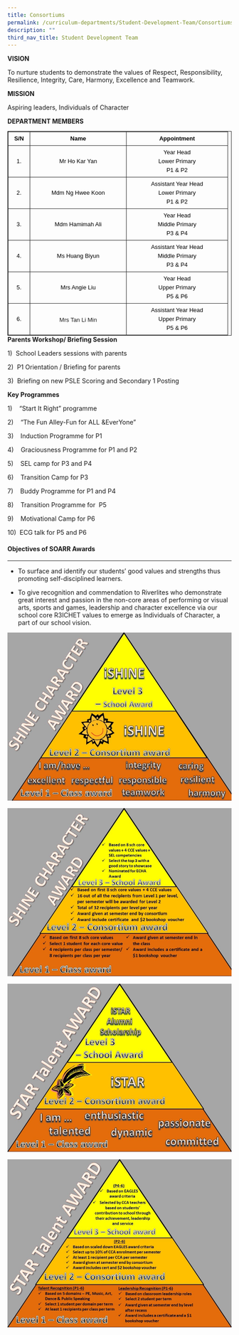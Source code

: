 ```yaml
---
title: Consortiums
permalink: /curriculum-departments/Student-Development-Team/Consortiums
description: ""
third_nav_title: Student Development Team
---
```

**VISION**

To nurture students to demonstrate the values of Respect, Responsibility, Resilience, Integrity, Care, Harmony, Excellence and Teamwork.

**MISSION**

Aspiring leaders, Individuals of Character

**DEPARTMENT MEMBERS**

<table class="iveo_table ives_tab_dark" align="left" style="margin: 0px; outline: 0px; padding: 0px; border: 1px solid rgb(42, 42, 42); border-spacing: 1px; border-collapse: collapse; max-width: 100%;"><tbody class="" style="margin: 0px; outline: 0px; padding: 0px;"><tr class="" style="margin: 0px; outline: 0px; padding: 0px;"><td width="38" class="" style="margin: 0px; outline: 0px; padding: 5px; text-align: center; border: 1px solid rgb(42, 42, 42);"><p class="" style="margin: 0px; outline: 0px; padding: 0px; line-height: 20px !important; color: rgb(0, 0, 0); font-family: Helvetica; font-size: 13px;"><font size="2" face="arial, sans-serif" style="margin: 0px; outline: 0px; padding: 0px;"><b class="" style="margin: 0px; outline: 0px; padding: 0px;"><span class="" style="margin: 0px; outline: 0px; padding: 0px;">S/N</span></b><b class="" style="margin: 0px; outline: 0px; padding: 0px;"><span class="" style="margin: 0px; outline: 0px; padding: 0px;"></span></b></font></p></td><td width="206" class="" style="margin: 0px; outline: 0px; padding: 5px; text-align: center; border: 1px solid rgb(42, 42, 42);"><p class="" style="margin: 0px; outline: 0px; padding: 0px; line-height: 20px !important; color: rgb(0, 0, 0); font-family: Helvetica; font-size: 13px;"><font size="2" face="arial, sans-serif" style="margin: 0px; outline: 0px; padding: 0px;"><b class="" style="margin: 0px; outline: 0px; padding: 0px;"><span class="" style="margin: 0px; outline: 0px; padding: 0px;">Name</span></b><b class="" style="margin: 0px; outline: 0px; padding: 0px;"><span class="" style="margin: 0px; outline: 0px; padding: 0px;"></span></b></font></p></td><td width="217" class="" style="margin: 0px; outline: 0px; padding: 5px; text-align: center; border: 1px solid rgb(42, 42, 42);"><p class="" style="margin: 0px; outline: 0px; padding: 0px; line-height: 20px !important; color: rgb(0, 0, 0); font-family: Helvetica; font-size: 13px;"><font size="2" face="arial, sans-serif" style="margin: 0px; outline: 0px; padding: 0px;"><b class="" style="margin: 0px; outline: 0px; padding: 0px;"><span class="" style="margin: 0px; outline: 0px; padding: 0px;">Appointment</span></b><b class="" style="margin: 0px; outline: 0px; padding: 0px;"><span class="" style="margin: 0px; outline: 0px; padding: 0px;"></span></b></font></p></td></tr><tr class="" style="margin: 0px; outline: 0px; padding: 0px;"><td width="38" class="" style="margin: 0px; outline: 0px; padding: 5px; text-align: center; border: 1px solid rgb(42, 42, 42);"><p class="" style="margin: 0px; outline: 0px; padding: 0px; line-height: 20px !important; color: rgb(0, 0, 0); font-family: Helvetica; font-size: 13px;"><font size="2" face="arial, sans-serif" style="margin: 0px; outline: 0px; padding: 0px;"><span class="" style="margin: 0px; outline: 0px; padding: 0px;">1.</span><span class="" style="margin: 0px; outline: 0px; padding: 0px;"></span></font></p></td><td width="206" class="" style="margin: 0px; outline: 0px; padding: 5px; text-align: center; border: 1px solid rgb(42, 42, 42);"><p class="" style="margin: 0px; outline: 0px; padding: 0px; line-height: 20px !important; color: rgb(0, 0, 0); font-family: Helvetica; font-size: 13px;"><font size="2" face="arial, sans-serif" style="margin: 0px; outline: 0px; padding: 0px;"><span class="" style="margin: 0px; outline: 0px; padding: 0px;">Mr Ho Kar Yan</span><span class="" style="margin: 0px; outline: 0px; padding: 0px;"></span></font></p></td><td width="217" class="" style="margin: 0px; outline: 0px; padding: 5px; text-align: center; border: 1px solid rgb(42, 42, 42);"><p class="" style="margin: 0px; outline: 0px; padding: 0px; line-height: 20px !important; color: rgb(0, 0, 0); font-family: Helvetica; font-size: 13px;"><font size="2" face="arial, sans-serif" style="margin: 0px; outline: 0px; padding: 0px;">Year Head</font></p><p class="" style="margin: 0px; outline: 0px; padding: 0px; line-height: 20px !important; color: rgb(0, 0, 0); font-family: Helvetica; font-size: 13px;"><font size="2" face="arial, sans-serif" style="margin: 0px; outline: 0px; padding: 0px;">Lower Primary</font></p><p class="" style="margin: 0px; outline: 0px; padding: 0px; line-height: 20px !important; color: rgb(0, 0, 0); font-family: Helvetica; font-size: 13px;"><font size="2" face="arial, sans-serif" style="margin: 0px; outline: 0px; padding: 0px;"><span class="" style="margin: 0px; outline: 0px; padding: 0px;">P1 &amp; P2</span><span class="" style="margin: 0px; outline: 0px; padding: 0px;"></span></font></p></td></tr><tr class="" style="margin: 0px; outline: 0px; padding: 0px;"><td width="38" class="" style="margin: 0px; outline: 0px; padding: 5px; text-align: center; border: 1px solid rgb(42, 42, 42);"><p class="" style="margin: 0px; outline: 0px; padding: 0px; line-height: 20px !important; color: rgb(0, 0, 0); font-family: Helvetica; font-size: 13px;"><font size="2" face="arial, sans-serif" style="margin: 0px; outline: 0px; padding: 0px;"><span class="" style="margin: 0px; outline: 0px; padding: 0px;">2.</span><span class="" style="margin: 0px; outline: 0px; padding: 0px;"></span></font></p></td><td width="206" class="" style="margin: 0px; outline: 0px; padding: 5px; text-align: center; border: 1px solid rgb(42, 42, 42);"><p class="" style="margin: 0px; outline: 0px; padding: 0px; line-height: 20px !important; color: rgb(0, 0, 0); font-family: Helvetica; font-size: 13px;"><font size="2" face="arial, sans-serif" style="margin: 0px; outline: 0px; padding: 0px;"><span class="" style="margin: 0px; outline: 0px; padding: 0px;">Mdm Ng Hwee Koon</span><span class="" style="margin: 0px; outline: 0px; padding: 0px;"></span></font></p></td><td width="217" class="" style="margin: 0px; outline: 0px; padding: 5px; text-align: center; border: 1px solid rgb(42, 42, 42);"><p class="" style="margin: 0px; outline: 0px; padding: 0px; line-height: 20px !important; color: rgb(0, 0, 0); font-family: Helvetica; font-size: 13px;"><font size="2" face="arial, sans-serif" style="margin: 0px; outline: 0px; padding: 0px;">Assistant Year Head</font></p><p class="" style="margin: 0px; outline: 0px; padding: 0px; line-height: 20px !important; color: rgb(0, 0, 0); font-family: Helvetica; font-size: 13px;"><font size="2" face="arial, sans-serif" style="margin: 0px; outline: 0px; padding: 0px;">Lower Primary</font></p><p class="" style="margin: 0px; outline: 0px; padding: 0px; line-height: 20px !important; color: rgb(0, 0, 0); font-family: Helvetica; font-size: 13px;"><span class="" style="margin: 0px; outline: 0px; padding: 0px;"><font size="2" face="arial, sans-serif" style="margin: 0px; outline: 0px; padding: 0px;">P1 &amp; P2</font></span></p></td></tr><tr class="" style="margin: 0px; outline: 0px; padding: 0px;"><td width="38" class="" style="margin: 0px; outline: 0px; padding: 5px; text-align: center; border: 1px solid rgb(42, 42, 42);"><p class="" style="margin: 0px; outline: 0px; padding: 0px; line-height: 20px !important; color: rgb(0, 0, 0); font-family: Helvetica; font-size: 13px;"><font size="2" face="arial, sans-serif" style="margin: 0px; outline: 0px; padding: 0px;"><span class="" style="margin: 0px; outline: 0px; padding: 0px;">3.</span><span class="" style="margin: 0px; outline: 0px; padding: 0px;"></span></font></p></td><td width="206" class="" style="margin: 0px; outline: 0px; padding: 5px; text-align: center; border: 1px solid rgb(42, 42, 42);"><p class="" style="margin: 0px; outline: 0px; padding: 0px; line-height: 20px !important; color: rgb(0, 0, 0); font-family: Helvetica; font-size: 13px;"><font size="2" face="arial, sans-serif" style="margin: 0px; outline: 0px; padding: 0px;"><span class="" style="margin: 0px; outline: 0px; padding: 0px;">Mdm Hamimah Ali</span><span class="" style="margin: 0px; outline: 0px; padding: 0px;"></span></font></p></td><td width="217" class="" style="margin: 0px; outline: 0px; padding: 5px; text-align: center; border: 1px solid rgb(42, 42, 42);"><p class="" style="margin: 0px; outline: 0px; padding: 0px; line-height: 20px !important; color: rgb(0, 0, 0); font-family: Helvetica; font-size: 13px;"><font size="2" face="arial, sans-serif" style="margin: 0px; outline: 0px; padding: 0px;">Year Head</font></p><p class="" style="margin: 0px; outline: 0px; padding: 0px; line-height: 20px !important; color: rgb(0, 0, 0); font-family: Helvetica; font-size: 13px;"><font size="2" face="arial, sans-serif" style="margin: 0px; outline: 0px; padding: 0px;">Middle Primary</font></p><p class="" style="margin: 0px; outline: 0px; padding: 0px; line-height: 20px !important; color: rgb(0, 0, 0); font-family: Helvetica; font-size: 13px;"><span class="" style="margin: 0px; outline: 0px; padding: 0px;"><font size="2" face="arial, sans-serif" style="margin: 0px; outline: 0px; padding: 0px;">P3 &amp; P4</font></span></p></td></tr><tr class="" style="margin: 0px; outline: 0px; padding: 0px;"><td width="38" class="" style="margin: 0px; outline: 0px; padding: 5px; text-align: center; border: 1px solid rgb(42, 42, 42);"><p class="" style="margin: 0px; outline: 0px; padding: 0px; line-height: 20px !important; color: rgb(0, 0, 0); font-family: Helvetica; font-size: 13px;"><font size="2" face="arial, sans-serif" style="margin: 0px; outline: 0px; padding: 0px;"><span class="" style="margin: 0px; outline: 0px; padding: 0px;">4.</span><span class="" style="margin: 0px; outline: 0px; padding: 0px;"></span></font></p></td><td width="206" class="" style="margin: 0px; outline: 0px; padding: 5px; text-align: center; border: 1px solid rgb(42, 42, 42);"><p class="" style="margin: 0px; outline: 0px; padding: 0px; line-height: 20px !important; color: rgb(0, 0, 0); font-family: Helvetica; font-size: 13px;"><font size="2" face="arial, sans-serif" style="margin: 0px; outline: 0px; padding: 0px;"><span class="" style="margin: 0px; outline: 0px; padding: 0px;">Ms Huang Biyun</span><span class="" style="margin: 0px; outline: 0px; padding: 0px;"></span></font></p></td><td width="217" class="" style="margin: 0px; outline: 0px; padding: 5px; text-align: center; border: 1px solid rgb(42, 42, 42);"><p class="" style="margin: 0px; outline: 0px; padding: 0px; line-height: 20px !important; color: rgb(0, 0, 0); font-family: Helvetica; font-size: 13px;"><font size="2" face="arial, sans-serif" style="margin: 0px; outline: 0px; padding: 0px;">Assistant Year Head</font></p><p class="" style="margin: 0px; outline: 0px; padding: 0px; line-height: 20px !important; color: rgb(0, 0, 0); font-family: Helvetica; font-size: 13px;"><font size="2" face="arial, sans-serif" style="margin: 0px; outline: 0px; padding: 0px;">Middle Primary</font></p><p class="" style="margin: 0px; outline: 0px; padding: 0px; line-height: 20px !important; color: rgb(0, 0, 0); font-family: Helvetica; font-size: 13px;"><span class="" style="margin: 0px; outline: 0px; padding: 0px;"><font size="2" face="arial, sans-serif" style="margin: 0px; outline: 0px; padding: 0px;">P3 &amp; P4</font></span></p></td></tr><tr class="" style="margin: 0px; outline: 0px; padding: 0px;"><td width="38" class="" style="margin: 0px; outline: 0px; padding: 5px; text-align: center; border: 1px solid rgb(42, 42, 42);"><p class="" style="margin: 0px; outline: 0px; padding: 0px; line-height: 20px !important; color: rgb(0, 0, 0); font-family: Helvetica; font-size: 13px;"><font size="2" face="arial, sans-serif" style="margin: 0px; outline: 0px; padding: 0px;"><span class="" style="margin: 0px; outline: 0px; padding: 0px;">5.</span><span class="" style="margin: 0px; outline: 0px; padding: 0px;"></span></font></p></td><td width="206" class="" style="margin: 0px; outline: 0px; padding: 5px; text-align: center; border: 1px solid rgb(42, 42, 42);"><p class="" style="margin: 0px; outline: 0px; padding: 0px; line-height: 20px !important; color: rgb(0, 0, 0); font-family: Helvetica; font-size: 13px;"><font size="2" face="arial, sans-serif" style="margin: 0px; outline: 0px; padding: 0px;"><span class="" style="margin: 0px; outline: 0px; padding: 0px;">Mrs Angie Liu</span><span class="" style="margin: 0px; outline: 0px; padding: 0px;"></span></font></p></td><td width="217" class="" style="margin: 0px; outline: 0px; padding: 5px; text-align: center; border: 1px solid rgb(42, 42, 42);"><p class="" style="margin: 0px; outline: 0px; padding: 0px; line-height: 20px !important; color: rgb(0, 0, 0); font-family: Helvetica; font-size: 13px;"><font size="2" face="arial, sans-serif" style="margin: 0px; outline: 0px; padding: 0px;">Year Head</font></p><p class="" style="margin: 0px; outline: 0px; padding: 0px; line-height: 20px !important; color: rgb(0, 0, 0); font-family: Helvetica; font-size: 13px;"><font size="2" face="arial, sans-serif" style="margin: 0px; outline: 0px; padding: 0px;">Upper Primary</font></p><p class="" style="margin: 0px; outline: 0px; padding: 0px; line-height: 20px !important; color: rgb(0, 0, 0); font-family: Helvetica; font-size: 13px;"><span class="" style="margin: 0px; outline: 0px; padding: 0px;"><font size="2" face="arial, sans-serif" style="margin: 0px; outline: 0px; padding: 0px;">P5 &amp; P6</font></span></p></td></tr><tr class="" style="margin: 0px; outline: 0px; padding: 0px;"><td width="38" class="" style="margin: 0px; outline: 0px; padding: 5px; text-align: center; border: 1px solid rgb(42, 42, 42);"><p class="" style="margin: 0px; outline: 0px; padding: 0px; line-height: 20px !important; color: rgb(0, 0, 0); font-family: Helvetica; font-size: 13px;"><font size="2" face="arial, sans-serif" style="margin: 0px; outline: 0px; padding: 0px;"><span class="" style="margin: 0px; outline: 0px; padding: 0px;">6.</span><span class="" style="margin: 0px; outline: 0px; padding: 0px;"></span></font></p></td><td width="206" class="" style="margin: 0px; outline: 0px; padding: 5px; text-align: center; border: 1px solid rgb(42, 42, 42);"><font size="2" face="arial, sans-serif" style="margin: 0px; outline: 0px; padding: 0px;">Mrs Tan Li Min</font></td><td width="217" class="" style="margin: 0px; outline: 0px; padding: 5px; text-align: center; border: 1px solid rgb(42, 42, 42);"><p class="" style="margin: 0px; outline: 0px; padding: 0px; line-height: 20px !important; color: rgb(0, 0, 0); font-family: Helvetica; font-size: 13px;"><font size="2" face="arial, sans-serif" style="margin: 0px; outline: 0px; padding: 0px;">Assistant Year Head</font></p><p class="" style="margin: 0px; outline: 0px; padding: 0px; line-height: 20px !important; color: rgb(0, 0, 0); font-family: Helvetica; font-size: 13px;"><span class="" style="margin: 0px; outline: 0px; padding: 0px;"><font size="2" face="arial, sans-serif" style="margin: 0px; outline: 0px; padding: 0px;">Upper Primary</font></span></p><p class="" style="margin: 0px; outline: 0px; padding: 0px; line-height: 20px !important; color: rgb(0, 0, 0); font-family: Helvetica; font-size: 13px;"><font size="2" face="arial, sans-serif" style="margin: 0px; outline: 0px; padding: 0px;"><span class="" style="margin: 0px; outline: 0px; padding: 0px;">P5 &amp; P6</span><span class="" style="margin: 0px; outline: 0px; padding: 0px;"></span></font></p></td></tr></tbody></table>

  

**Parents Workshop/ Briefing Session**

1)  School Leaders sessions with parents

2)  P1 Orientation / Briefing for parents

3)  Briefing on new PSLE Scoring and Secondary 1 Posting

**Key Programmes**

1)    “Start It Right” programme

2)    “The Fun Alley-Fun for ALL &EverYone”

3)    Induction Programme for P1

4)    Graciousness Programme for P1 and P2

5)    SEL camp for P3 and P4 

6)    Transition Camp for P3

7)    Buddy Programme for P1 and P4

8)    Transition Programme for  P5

9)    Motivational Camp for P6

10)  ECG talk for P5 and P6 

#### Objectives of SOARR Awards
--------------------------

  

*   To surface and identify our students’ good values and strengths thus promoting self-disciplined learners.

*   To give recognition and commendation to Riverlites who demonstrate great interest and passion in the non-core areas of performing or visual arts, sports and games, leadership and character excellence via our school core R3ICHET values to emerge as Individuals of Character, a part of our school vision.

![](/images/Curriculum/Student%20Development%20Team/photo6183895678468600800.jpg)

![](/images/Curriculum/Student%20Development%20Team/photo6183895678468600797.jpg)

![](/images/Curriculum/Student%20Development%20Team/photo6183895678468600798.jpg)

![](/images/Curriculum/Student%20Development%20Team/photo6183895678468600799.jpg)
